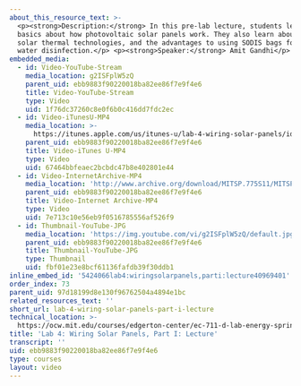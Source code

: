 ```yaml
---
about_this_resource_text: >-
  <p><strong>Description:</strong> In this pre-lab lecture, students learn the
  basics about how photovoltaic solar panels work. They also learn about various
  solar thermal technologies, and the advantages to using SODIS bags for solar
  water disinfection.</p> <p><strong>Speaker:</strong> Amit Gandhi</p>
embedded_media:
  - id: Video-YouTube-Stream
    media_location: g2ISFplW5zQ
    parent_uid: ebb9883f90220018ba82ee86f7e9f4e6
    title: Video-YouTube-Stream
    type: Video
    uid: 1f76dc37260c8e0f6b0c416dd7fdc2ec
  - id: Video-iTunesU-MP4
    media_location: >-
      https://itunes.apple.com/us/itunes-u/lab-4-wiring-solar-panels/id591211144?i=136606448
    parent_uid: ebb9883f90220018ba82ee86f7e9f4e6
    title: Video-iTunes U-MP4
    type: Video
    uid: 67464bbfeaec2bcbdc47b8e402801e44
  - id: Video-InternetArchive-MP4
    media_location: 'http://www.archive.org/download/MITSP.775S11/MITSP_775S11lab04-1_300k.mp4'
    parent_uid: ebb9883f90220018ba82ee86f7e9f4e6
    title: Video-Internet Archive-MP4
    type: Video
    uid: 7e713c10e56eb9f0516785556af526f9
  - id: Thumbnail-YouTube-JPG
    media_location: 'https://img.youtube.com/vi/g2ISFplW5zQ/default.jpg'
    parent_uid: ebb9883f90220018ba82ee86f7e9f4e6
    title: Thumbnail-YouTube-JPG
    type: Thumbnail
    uid: fbf01e23e8bcf61136fafdb39f30ddb1
inline_embed_id: '5424066lab4:wiringsolarpanels,parti:lecture40969401'
order_index: 73
parent_uid: 97d18199d8e130f96762504a4894e1bc
related_resources_text: ''
short_url: lab-4-wiring-solar-panels-part-i-lecture
technical_location: >-
  https://ocw.mit.edu/courses/edgerton-center/ec-711-d-lab-energy-spring-2011/solar/lab-4-wiring-solar-panels-part-i-lecture
title: 'Lab 4: Wiring Solar Panels, Part I: Lecture'
transcript: ''
uid: ebb9883f90220018ba82ee86f7e9f4e6
type: courses
layout: video
---
```

